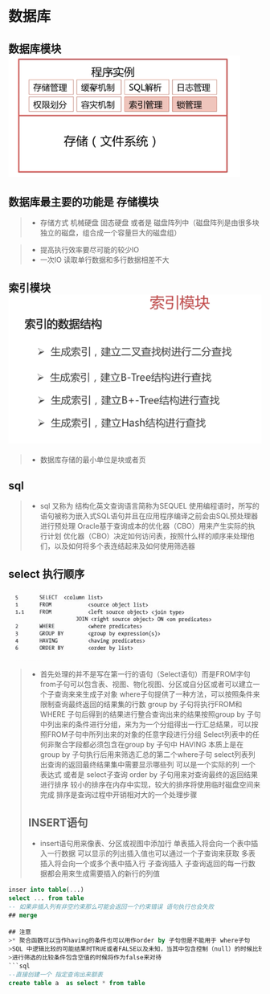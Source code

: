 # 数据库

## 数据库模块![](https://github.com/lh1228216717/knowledgeBase/blob/master/%E6%95%B0%E6%8D%AE%E5%BA%93/img/%E6%95%B0%E6%8D%AE%E5%BA%93%E5%85%AB%E5%A4%A7%E6%A8%A1%E5%9D%97.png?raw=true)
##  数据库最主要的功能是 存储模块
>* 存储方式 机械硬盘 固态硬盘 或者是 磁盘阵列中（磁盘阵列是由很多块独立的磁盘，组合成一个容量巨大的磁盘组）

> * 提高执行效率要尽可能的较少IO
> * 一次IO 读取单行数据和多行数据相差不大
## 索引模块![](https://github.com/lh1228216717/knowledgeBase/blob/master/%E6%95%B0%E6%8D%AE%E5%BA%93/img/%E7%B4%A2%E5%BC%95%E6%A8%A1%E5%9D%97.png?raw=true)
>* 数据库存储的最小单位是块或者页
##  sql 
>* sql 又称为 结构化英文查询语言简称为SEQUEL
>使用编程语时，所写的语句被称为嵌入式SQL语句并且在应用程序编译之前会由SQL预处理器进行预处理
>Oracle基于查询成本的优化器（CBO）用来产生实际的执行计划
>优化器（CBO）决定如何访问表，按照什么样的顺序来处理他们，以及如何将多个表连结起来及如何使用筛选器
## select 执行顺序
![oracle执行顺序](https://github.com/lh1228216717/knowledgeBase/blob/master/%E6%95%B0%E6%8D%AE%E5%BA%93/img/%E6%89%A7%E8%A1%8C%E9%A1%BA%E5%BA%8F.png?raw=true)
>* 首先处理的并不是写在第一行的语句（Select语句）而是FROM字句
>from子句可以包含表、视图、物化视图、分区或自分区或者可以建立一个子查询来来生成子对象
>where子句提供了一种方法，可以按照条件来限制查询最终返回的结果集的行数
>group by 子句将执行FROM和WHERE 子句后得到的结果进行整合查询出来的结果按照group by 子句中列出来的条件进行分组，来为为一个分组得出一行汇总结果，可以按照FROM子句中所列出来的对象的任意字段进行分组 
>Select列表中的任何非聚合字段都必须包含在group by 子句中
>HAVING 本质上是在group by 子句执行后用来筛选汇总的第二个where子句
>select列表列出查询的返回最终结果集中需要显示哪些列 可以是一个实际的列 一个表达式 或者是 select子查询
>order by 子句用来对查询最终的返回结果进行排序
>较小的排序在内存中实现，较大的排序将使用临时磁盘空间来完成 排序是查询过程中开销相对大的一个处理步骤
>## INSERT语句
>* insert语句用来像表、分区或视图中添加行
>单表插入将会向一个表中插入一行数据 可以显示的列出插入值也可以通过一个子查询来获取
>多表插入将会向一个或多个表中插入行
>子查询插入 子查询返回的每一行数据都会用来生成需要插入的新行的列值
```sql
inser into table(...)
select ... from table
-- 如果非插入列有非空约束那么可能会返回一个约束错误 语句执行也会失败
## merge

## 注意
>* 聚合函数可以当作having的条件也可以用作order by 子句但是不能用于 where子句 
>SQL 中逻辑比较的可能结果时TRUE或者FALSE以及未知，当其中包含控制（null）的时候比较的结果就会时未知，空值与任何值作比较或者用在表达式中都会得到空值，或者是未知一个空值代表一个响应值的缺失并且可能因为SQL语言中的不同部分对空值的处理不同而令人费解
>进行筛选的比较条件包含空值的时候将作为false来对待
```sql
--直接创建一个 指定查询出来额表
create table a  as select * from table
```
